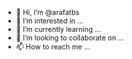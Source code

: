 - 👋 Hi, I’m @arafatbs
- 👀 I’m interested in ...
- 🌱 I’m currently learning ...
- 💞️ I’m looking to collaborate on ...
- 📫 How to reach me ...

<!---
arafatbs/arafatbs is a ✨ special ✨ repository because its `README.md` (this file) appears on your GitHub profile.
You can click the Preview link to take a look at your changes.
--->
